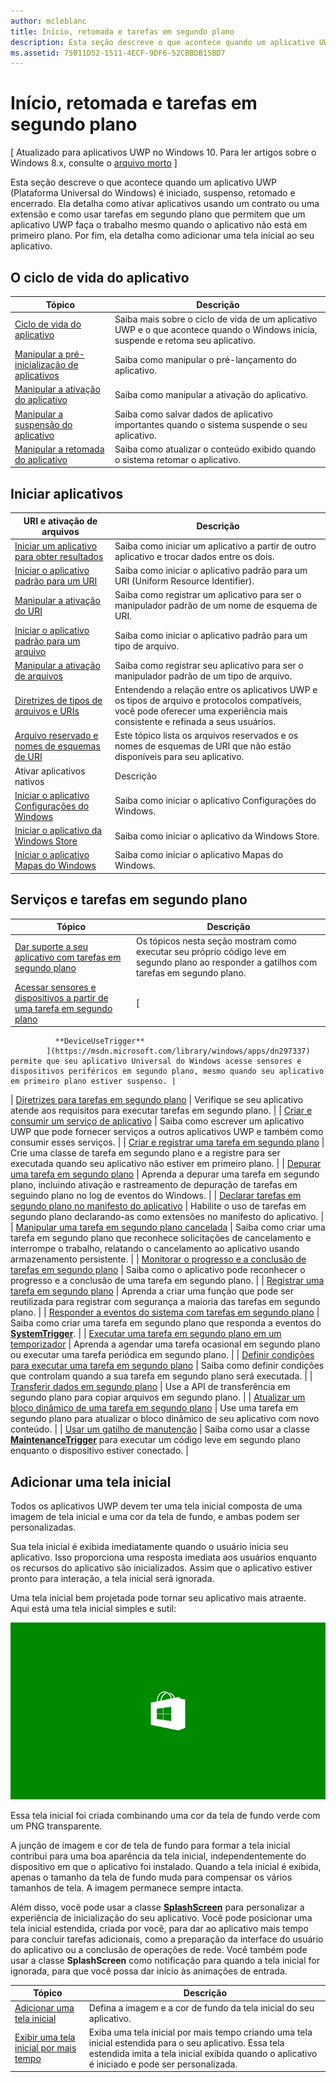 ```yaml
---
author: mcleblanc
title: Início, retomada e tarefas em segundo plano
description: Esta seção descreve o que acontece quando um aplicativo UWP (Plataforma Universal do Windows) é iniciado, suspenso, retomado e encerrado.
ms.assetid: 75011D52-1511-4ECF-9DF6-52CBBDB15BD7
---
```


# Início, retomada e tarefas em segundo plano


\[ Atualizado para aplicativos UWP no Windows 10. Para ler artigos sobre o Windows 8.x, consulte o [arquivo morto](http://go.microsoft.com/fwlink/p/?linkid=619132) \]


Esta seção descreve o que acontece quando um aplicativo UWP (Plataforma Universal do Windows) é iniciado, suspenso, retomado e encerrado. Ela detalha como ativar aplicativos usando um contrato ou uma extensão e como usar tarefas em segundo plano que permitem que um aplicativo UWP faça o trabalho mesmo quando o aplicativo não está em primeiro plano. Por fim, ela detalha como adicionar uma tela inicial ao seu aplicativo.

## O ciclo de vida do aplicativo

| Tópico                                            | Descrição                                                                                                     |
|--------------------------------------------------|-----------------------------------------------------------------------------------------------------------------|
| [Ciclo de vida do aplicativo](app-lifecycle.md)               | Saiba mais sobre o ciclo de vida de um aplicativo UWP e o que acontece quando o Windows inicia, suspende e retoma seu aplicativo. |
| [Manipular a pré-inicialização de aplicativos](handle-app-prelaunch.md) | Saiba como manipular o pré-lançamento do aplicativo.                                                                              |
| [Manipular a ativação do aplicativo](activate-an-app.md)     | Saiba como manipular a ativação do aplicativo.                                                                             |
| [Manipular a suspensão do aplicativo](suspend-an-app.md)         | Saiba como salvar dados de aplicativo importantes quando o sistema suspende o seu aplicativo.                                 |
| [Manipular a retomada do aplicativo](resume-an-app.md)           | Saiba como atualizar o conteúdo exibido quando o sistema retomar o aplicativo.                                        |

 

## Iniciar aplicativos


| URI e ativação de arquivos                                                                         | Descrição                                                                                                                                                                |
|-------------------------------------------------------------------------------------------------|----------------------------------------------------------------------------------------------------------------------------------------------------------------------------|
| [Iniciar um aplicativo para obter resultados](how-to-launch-an-app-for-results.md)                               | Saiba como iniciar um aplicativo a partir de outro aplicativo e trocar dados entre os dois.                                                                                             |
| [Iniciar o aplicativo padrão para um URI](launch-default-app.md)                                      | Saiba como iniciar o aplicativo padrão para um URI (Uniform Resource Identifier).                                                                                               |
| [Manipular a ativação do URI](handle-uri-activation.md)                                              | Saiba como registrar um aplicativo para ser o manipulador padrão de um nome de esquema de URI.                                                                                          |
| [Iniciar o aplicativo padrão para um arquivo](launch-the-default-app-for-a-file.md)                      | Saiba como iniciar o aplicativo padrão para um tipo de arquivo.                                                                                                                       |
| [Manipular a ativação de arquivos](handle-file-activation.md)                                            | Saiba como registrar seu aplicativo para ser o manipulador padrão de um tipo de arquivo.                                                                                                  |
| [Diretrizes de tipos de arquivos e URIs](https://msdn.microsoft.com/library/windows/apps/hh700321) | Entendendo a relação entre os aplicativos UWP e os tipos de arquivo e protocolos compatíveis, você pode oferecer uma experiência mais consistente e refinada a seus usuários. |
| [Arquivo reservado e nomes de esquemas de URI](reserved-uri-scheme-names.md)                             | Este tópico lista os arquivos reservados e os nomes de esquemas de URI que não estão disponíveis para seu aplicativo.                                                                                |
| Ativar aplicativos nativos                                                                          | Descrição                                                                                                                                                                |
| [Iniciar o aplicativo Configurações do Windows](launch-settings-app.md)                                      | Saiba como iniciar o aplicativo Configurações do Windows.                                                                                                                              |
| [Iniciar o aplicativo da Windows Store](launch-store-app.md)                                            | Saiba como iniciar o aplicativo da Windows Store.                                                                                                                                 |
| [Iniciar o aplicativo Mapas do Windows](launch-maps-app.md)                                              | Saiba como iniciar o aplicativo Mapas do Windows.                                                                                                                                  |

 

## Serviços e tarefas em segundo plano



| Tópico                                                                                                            | Descrição                                                                                                                                                                                   |
|------------------------------------------------------------------------------------------------------------------|-----------------------------------------------------------------------------------------------------------------------------------------------------------------------------------------------|
| [Dar suporte a seu aplicativo com tarefas em segundo plano](support-your-app-with-background-tasks.md)                             | Os tópicos nesta seção mostram como executar seu próprio código leve em segundo plano ao responder a gatilhos com tarefas em segundo plano.                                                       |
| [Acessar sensores e dispositivos a partir de uma tarefa em segundo plano](access-sensors-and-devices-from-a-background-task.md)       | [
              **DeviceUseTrigger**
            ](https://msdn.microsoft.com/library/windows/apps/dn297337) permite que seu aplicativo Universal do Windows acesse sensores e dispositivos periféricos em segundo plano, mesmo quando seu aplicativo em primeiro plano estiver suspenso. |
| [Diretrizes para tarefas em segundo plano](guidelines-for-background-tasks.md)                                           | Verifique se seu aplicativo atende aos requisitos para executar tarefas em segundo plano.                                                                                                                          |
| [Criar e consumir um serviço de aplicativo](how-to-create-and-consume-an-app-service.md)                                | Saiba como escrever um aplicativo UWP que pode fornecer serviços a outros aplicativos UWP e também como consumir esses serviços.                                                                                  |
| [Criar e registrar uma tarefa em segundo plano](create-and-register-a-background-task.md)                               | Crie uma classe de tarefa em segundo plano e a registre para ser executada quando seu aplicativo não estiver em primeiro plano.                                                                                                 |
| [Depurar uma tarefa em segundo plano](debug-a-background-task.md)                                                           | Aprenda a depurar uma tarefa em segundo plano, incluindo ativação e rastreamento de depuração de tarefas em seguindo plano no log de eventos do Windows.                                                                        |
| [Declarar tarefas em segundo plano no manifesto do aplicativo](declare-background-tasks-in-the-application-manifest.md) | Habilite o uso de tarefas em segundo plano declarando-as como extensões no manifesto do aplicativo.                                                                                                       |
| [Manipular uma tarefa em segundo plano cancelada](handle-a-cancelled-background-task.md)                                     | Saiba como criar uma tarefa em segundo plano que reconhece solicitações de cancelamento e interrompe o trabalho, relatando o cancelamento ao aplicativo usando armazenamento persistente.                                     |
| [Monitorar o progresso e a conclusão de tarefas em segundo plano](monitor-background-task-progress-and-completion.md)           | Saiba como o aplicativo pode reconhecer o progresso e a conclusão de uma tarefa em segundo plano.                                                                                                                     |
| [Registrar uma tarefa em segundo plano](register-a-background-task.md)                                                     | Aprenda a criar uma função que pode ser reutilizada para registrar com segurança a maioria das tarefas em segundo plano.                                                                                                  |
| [Responder a eventos do sistema com tarefas em segundo plano](respond-to-system-events-with-background-tasks.md)             | Saiba como criar uma tarefa em segundo plano que responda a eventos do [**SystemTrigger**](https://msdn.microsoft.com/library/windows/apps/br224839).                                                                         |
| [Executar uma tarefa em segundo plano em um temporizador](run-a-background-task-on-a-timer-.md)                                        | Aprenda a agendar uma tarefa ocasional em segundo plano ou executar uma tarefa periódica em segundo plano.                                                                                                          |
| [Definir condições para executar uma tarefa em segundo plano](set-conditions-for-running-a-background-task.md)                 | Saiba como definir condições que controlam quando a sua tarefa em segundo plano será executada.                                                                                                                  |
| [Transferir dados em segundo plano](https://msdn.microsoft.com/library/windows/apps/mt280377)                                           | Use a API de transferência em segundo plano para copiar arquivos em segundo plano.                                                                                                                              |
| [Atualizar um bloco dinâmico de uma tarefa em segundo plano](update-a-live-tile-from-a-background-task.md)                       | Use uma tarefa em segundo plano para atualizar o bloco dinâmico de seu aplicativo com novo conteúdo.                                                                                                                      |
| [Usar um gatilho de manutenção](use-a-maintenance-trigger.md)                                                       | Saiba como usar a classe [**MaintenanceTrigger**](https://msdn.microsoft.com/library/windows/apps/hh700517) para executar um código leve em segundo plano enquanto o dispositivo estiver conectado.                             |

 

## Adicionar uma tela inicial


Todos os aplicativos UWP devem ter uma tela inicial composta de uma imagem de tela inicial e uma cor da tela de fundo, e ambas podem ser personalizadas.

Sua tela inicial é exibida imediatamente quando o usuário inicia seu aplicativo. Isso proporciona uma resposta imediata aos usuários enquanto os recursos do aplicativo são inicializados. Assim que o aplicativo estiver pronto para interação, a tela inicial será ignorada.

Uma tela inicial bem projetada pode tornar seu aplicativo mais atraente. Aqui está uma tela inicial simples e sutil:

![uma captura de tela em escala de 75% da tela inicial da amostra de tela inicial.](images/regularsplashscreen.png)

Essa tela inicial foi criada combinando uma cor da tela de fundo verde com um PNG transparente.

A junção de imagem e cor de tela de fundo para formar a tela inicial contribui para uma boa aparência da tela inicial, independentemente do dispositivo em que o aplicativo foi instalado. Quando a tela inicial é exibida, apenas o tamanho da tela de fundo muda para compensar os vários tamanhos de tela. A imagem permanece sempre intacta.

Além disso, você pode usar a classe [**SplashScreen**](https://msdn.microsoft.com/library/windows/apps/br224763) para personalizar a experiência de inicialização do seu aplicativo. Você pode posicionar uma tela inicial estendida, criada por você, para dar ao aplicativo mais tempo para concluir tarefas adicionais, como a preparação da interface do usuário do aplicativo ou a conclusão de operações de rede. Você também pode usar a classe **SplashScreen** como notificação para quando a tela inicial for ignorada, para que você possa dar início às animações de entrada.

| Tópico                                                                          | Descrição                                                                                                                                                                                       |
|--------------------------------------------------------------------------------|---------------------------------------------------------------------------------------------------------------------------------------------------------------------------------------------------|
| [Adicionar uma tela inicial](add-a-splash-screen.md)                                 | Defina a imagem e a cor de fundo da tela inicial do seu aplicativo.                                                                                                                                          |
| [Exibir uma tela inicial por mais tempo](create-a-customized-splash-screen.md) | Exiba uma tela inicial por mais tempo criando uma tela inicial estendida para o seu aplicativo. Essa tela estendida imita a tela inicial exibida quando o aplicativo é iniciado e pode ser personalizada. |

 

 

 





<!--HONumber=May16_HO2-->


